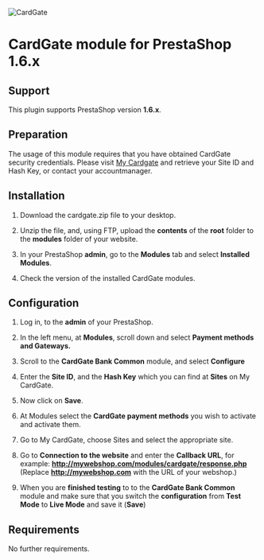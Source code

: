 ![CardGate](https://cdn.curopayments.net/thumb/200/logos/cardgate.png)

# CardGate module for PrestaShop 1.6.x

## Support

This plugin supports PrestaShop version **1.6.x**.

## Preparation

The usage of this module requires that you have obtained CardGate security credentials.
Please visit [My Cardgate](https://my.cardgate.com/) and retrieve your Site ID and Hash Key, or contact your accountmanager.

## Installation

1. Download the cardgate.zip file to your desktop.

2. Unzip the file, and, using FTP, upload the **contents** of the **root** folder to the **modules** folder of your website.

3. In your PrestaShop **admin**, go to the **Modules** tab and select **Installed Modules**.

4. Check the version of the installed CardGate modules.

## Configuration

1. Log in, to the **admin** of your PrestaShop.

2. In the left menu, at **Modules**, scroll down and select **Payment methods and Gateways.**

3. Scroll to the **CardGate Bank Common** module, and select **Configure**

4. Enter the **Site ID**, and the **Hash Key** which you can find at **Sites** on My CardGate.

5. Now click on **Save**.

6. At Modules select the **CardGate payment methods** you wish to activate and activate them.

7. Go to My CardGate, choose Sites and select the appropriate site.

8. Go to **Connection to the website** and enter the **Callback URL**, for example:
   **http://mywebshop.com/modules/cardgate/response.php**
   (Replace **http://mywebshop.com** with the URL of your webshop.)

9. When you are **finished testing** to to the **CardGate Bank Common** module and make 
   sure that you switch the **configuration** from **Test Mode** to **Live Mode** and save it (**Save**)

## Requirements

No further requirements.